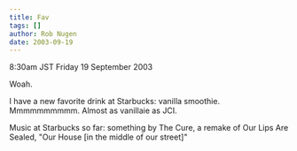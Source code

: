```yaml
---
title: Fav
tags: []
author: Rob Nugen
date: 2003-09-19
---
```


<p class=date>8:30am JST Friday 19 September 2003</p>

<p>Woah.</p>

<p>I have a new favorite drink at Starbucks: vanilla smoothie.
Mmmmmmmmmm.  Almost as vanillaie as JCI.</p>

<p>Music at Starbucks so far:  something by The Cure, a remake of Our
Lips Are Sealed, "Our House [in the middle of our street]" </p>
